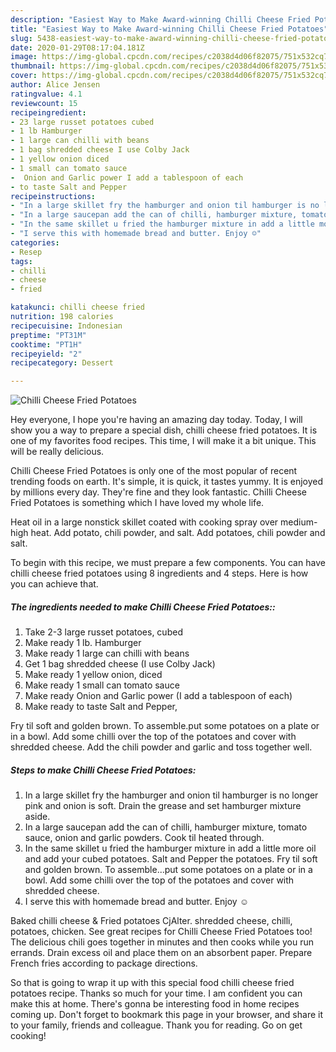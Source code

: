```yaml
---
description: "Easiest Way to Make Award-winning Chilli Cheese Fried Potatoes"
title: "Easiest Way to Make Award-winning Chilli Cheese Fried Potatoes"
slug: 5438-easiest-way-to-make-award-winning-chilli-cheese-fried-potatoes
date: 2020-01-29T08:17:04.181Z
image: https://img-global.cpcdn.com/recipes/c2038d4d06f82075/751x532cq70/chilli-cheese-fried-potatoes-recipe-main-photo.jpg
thumbnail: https://img-global.cpcdn.com/recipes/c2038d4d06f82075/751x532cq70/chilli-cheese-fried-potatoes-recipe-main-photo.jpg
cover: https://img-global.cpcdn.com/recipes/c2038d4d06f82075/751x532cq70/chilli-cheese-fried-potatoes-recipe-main-photo.jpg
author: Alice Jensen
ratingvalue: 4.1
reviewcount: 15
recipeingredient:
- 23 large russet potatoes cubed
- 1 lb Hamburger
- 1 large can chilli with beans
- 1 bag shredded cheese I use Colby Jack
- 1 yellow onion diced
- 1 small can tomato sauce
-  Onion and Garlic power I add a tablespoon of each
- to taste Salt and Pepper
recipeinstructions:
- "In a large skillet fry the hamburger and onion til hamburger is no longer pink and onion is soft. Drain the grease and set hamburger mixture aside."
- "In a large saucepan add the can of chilli, hamburger mixture, tomato sauce, onion and garlic powders. Cook til heated through."
- "In the same skillet u fried the hamburger mixture in add a little more oil and add your cubed potatoes. Salt and Pepper the potatoes. Fry til soft and golden brown. To assemble...put some potatoes on a plate or in a bowl. Add some chilli over the top of the potatoes and cover with shredded cheese."
- "I serve this with homemade bread and butter. Enjoy ☺️"
categories:
- Resep
tags:
- chilli
- cheese
- fried

katakunci: chilli cheese fried
nutrition: 198 calories
recipecuisine: Indonesian
preptime: "PT31M"
cooktime: "PT1H"
recipeyield: "2"
recipecategory: Dessert

---
```



![Chilli Cheese Fried Potatoes](https://img-global.cpcdn.com/recipes/c2038d4d06f82075/751x532cq70/chilli-cheese-fried-potatoes-recipe-main-photo.jpg)

Hey everyone, I hope you're having an amazing day today. Today, I will show you a way to prepare a special dish, chilli cheese fried potatoes. It is one of my favorites food recipes. This time, I will make it a bit unique. This will be really delicious.

Chilli Cheese Fried Potatoes is only one of the most popular of recent trending foods on earth. It's simple, it is quick, it tastes yummy. It is enjoyed by millions every day. They're fine and they look fantastic. Chilli Cheese Fried Potatoes is something which I have loved my whole life.

Heat oil in a large nonstick skillet coated with cooking spray over medium-high heat. Add potato, chili powder, and salt. Add potatoes, chili powder and salt.


To begin with this recipe, we must prepare a few components. You can have chilli cheese fried potatoes using 8 ingredients and 4 steps. Here is how you can achieve that.

##### The ingredients needed to make Chilli Cheese Fried Potatoes::

1. Take 2-3 large russet potatoes, cubed
1. Make ready 1 lb. Hamburger
1. Make ready 1 large can chilli with beans
1. Get 1 bag shredded cheese (I use Colby Jack)
1. Make ready 1 yellow onion, diced
1. Make ready 1 small can tomato sauce
1. Make ready  Onion and Garlic power (I add a tablespoon of each)
1. Make ready to taste Salt and Pepper,


Fry til soft and golden brown. To assemble.put some potatoes on a plate or in a bowl. Add some chilli over the top of the potatoes and cover with shredded cheese. Add the chili powder and garlic and toss together well. 

##### Steps to make Chilli Cheese Fried Potatoes:

1. In a large skillet fry the hamburger and onion til hamburger is no longer pink and onion is soft. Drain the grease and set hamburger mixture aside.
1. In a large saucepan add the can of chilli, hamburger mixture, tomato sauce, onion and garlic powders. Cook til heated through.
1. In the same skillet u fried the hamburger mixture in add a little more oil and add your cubed potatoes. Salt and Pepper the potatoes. Fry til soft and golden brown. To assemble...put some potatoes on a plate or in a bowl. Add some chilli over the top of the potatoes and cover with shredded cheese.
1. I serve this with homemade bread and butter. Enjoy ☺️


Baked chilli cheese &amp; Fried potatoes CjAlter. shredded cheese, chilli, potatoes, chicken. See great recipes for Chilli Cheese Fried Potatoes too! The delicious chili goes together in minutes and then cooks while you run errands. Drain excess oil and place them on an absorbent paper. Prepare French fries according to package directions. 

So that is going to wrap it up with this special food chilli cheese fried potatoes recipe. Thanks so much for your time. I am confident you can make this at home. There's gonna be interesting food in home recipes coming up. Don't forget to bookmark this page in your browser, and share it to your family, friends and colleague. Thank you for reading. Go on get cooking!
